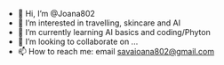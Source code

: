 - 👋 Hi, I’m @Joana802
- 👀 I’m interested in travelling, skincare and AI
- 🌱 I’m currently learning AI basics and coding/Phyton
- 💞️ I’m looking to collaborate on ...
- 📫 How to reach me: email savaioana802@gmail.com
<!---
Joana802/Joana802 is a ✨ special ✨ repository because its `README.md` (this file) appears on your GitHub profile.
You can click the Preview link to take a look at your changes.
--->
